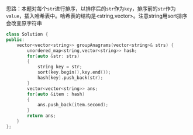思路：本题对每个`str`进行排序，以排序后的`str`作为`key`，排序前的`str`作为`value`，插入哈希表中。哈希表的结构是<string,vector<string>>。注意string用sort排序会改变原字符串

```c++
class Solution {
public:
    vector<vector<string>> groupAnagrams(vector<string>& strs) {
        unordered_map<string,vector<string>> hash;
        for(auto &str: strs)
        {
            string key = str;
            sort(key.begin(),key.end());
            hash[key].push_back(str);
        }
        vector<vector<string>> ans;
        for(auto &item : hash)
        {
            ans.push_back(item.second);
        }
        return ans;
    }
};
```

